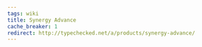 ```yaml
---
tags: wiki
title: Synergy Advance
cache_breaker: 1
redirect: http://typechecked.net/a/products/synergy-advance/
---
```


